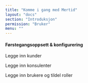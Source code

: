```yaml
---
title: "Komme i gang med Mertid"
layout: "docs"
section: "Introduksjon"
permission: "Bruker"
menu: ""
---
```


#### Førstegangsoppsett & konfigurering

Legge inn kunder

Legge inn konsulenter

Legge inn brukere og tildel roller

